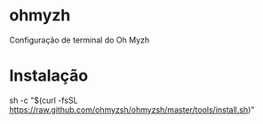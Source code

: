 # ohmyzh

Configuração de terminal do Oh Myzh

# Instalação

sh -c "$(curl -fsSL https://raw.github.com/ohmyzsh/ohmyzsh/master/tools/install.sh)"

